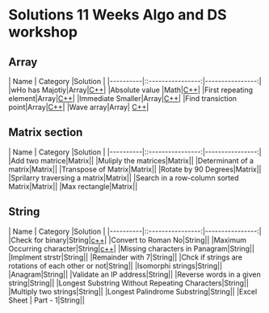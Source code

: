 # Solutions 11 Weeks Algo and DS workshop

## Array 
|    Name  |  Category         |Solution        |
|----------|::----------------:|----------------:|
|wHo has Majotiy|Array|[C++](who-has-majority.cpp)|
|Absolute value |Math|[C++](absolute-value.cpp)|
|First repeating element|Array|[C++](first-repeating-element.cpp)|
|Immediate Smaller|Array|[C++](immediate_smaller.cpp)|
|Find transiction point|Array|[C++](find-transiction-point.cpp)|
|Wave array|Array| [ C++](wave-array.cpp)|

## Matrix section
|    Name  |  Category         |Solution        |
|----------|::----------------:|----------------:|
|Add two matrice|Matrix|[]()|
|Muliply the matrices|Matrix|[]()|
|Determinant of a matrix|Matrix|[]()|
|Transpose of Matrix|Matrix|[]()|
|Rotate by 90 Degrees|Matrix|[]()|
|Sprilarry traversing a matrix|Matrix|[]()|
|Search in a row-column sorted Matrix|Matrix|[]()|
|Max rectangle|Matrix|[]()|

## String
|    Name  |  Category         |Solution        |
|----------|::----------------:|----------------:|
|Check for binary|String|[c++](check_for_binary.cpp)|
|Convert to Roman No|String|[]()|
|Maximum Occurring character|String|[c++](max_occurrency_number.cpp)|
|Missing characters in Panagram|String|[]()|
|Implment strstr|String|[]()|
|Remainder with 7|String|[]()|
|Chck if strings are rotations of each other or not|String|[]()|
|Isomorphi strings|String|[]()|
|Anagram|String|[]()|
|Validate an IP address|String|[]()|
|Reverse words in a given string|String|[]()|
|Longest Substring Without Repeating Characters|String|[]()|
|Multiply two strings|String|[]()|
|Longest Palindrome Substring|String|[]()|
|Excel Sheet | Part - 1|String|[]()|
